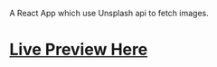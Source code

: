 A React App which use Unsplash api to fetch images. 

# [Live Preview Here](https://priceless-hypatia-6bd127.netlify.app/)

